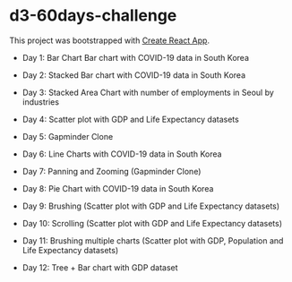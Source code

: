 # d3-60days-challenge

This project was bootstrapped with [Create React App](https://github.com/facebook/create-react-app).

- Day 1: Bar Chart Bar chart with COVID-19 data in South Korea

- Day 2: Stacked Bar chart with COVID-19 data in South Korea

- Day 3: Stacked Area Chart with number of employments in Seoul by industries

- Day 4: Scatter plot with GDP and Life Expectancy datasets

- Day 5: Gapminder Clone

- Day 6: Line Charts with COVID-19 data in South Korea

- Day 7: Panning and Zooming (Gapminder Clone)

- Day 8: Pie Chart with COVID-19 data in South Korea

- Day 9: Brushing (Scatter plot with GDP and Life Expectancy datasets)

- Day 10: Scrolling (Scatter plot with GDP and Life Expectancy datasets)

- Day 11: Brushing multiple charts (Scatter plot with GDP, Population and Life Expectancy datasets)

- Day 12: Tree + Bar chart with GDP dataset
